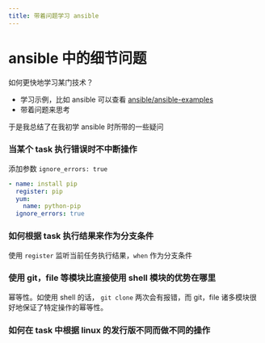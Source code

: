 ```yaml
---
title: 带着问题学习 ansible
---
```


# ansible 中的细节问题

如何更快地学习某门技术？

+ 学习示例，比如 ansible 可以查看 [ansible/ansible-examples](https://github.com/ansible/ansible-examples)
+ 带着问题来思考

于是我总结了在我初学 ansible 时所带的一些疑问

### 当某个 task 执行错误时不中断操作

添加参数 `ignore_errors: true`

```yaml
- name: install pip
  register: pip
  yum:
    name: python-pip
  ignore_errors: true
```

### 如何根据 task 执行结果来作为分支条件

使用 `register` 监听当前任务执行结果，`when` 作为分支条件

### 使用 git，file 等模块比直接使用 shell 模块的优势在哪里

幂等性。如使用 shell 的话， `git clone` 两次会有报错，而 git，file 诸多模块很好地保证了特定操作的幂等性。

### 如何在 task 中根据 linux 的发行版不同而做不同的操作
